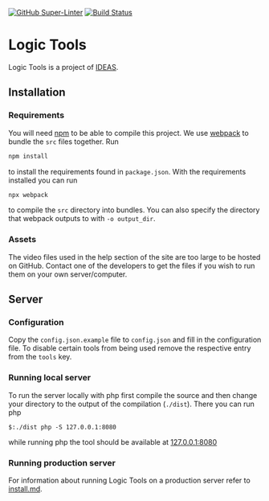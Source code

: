 [![GitHub Super-Linter](https://github.com/ideas-edu/logictools/workflows/Lint%20Code%20Base/badge.svg)](https://github.com/marketplace/actions/super-linter)
[![Build Status](https://travis-ci.org/ideas-edu/logictools.svg?branch=main)](https://travis-ci.org/ideas-edu/logictools)

# Logic Tools
Logic Tools is a project of [IDEAS](https://ideas.science.uu.nl//#projects).

## Installation
### Requirements
You will need [npm](https://www.npmjs.com/get-npm) to be able to compile this project. We use [webpack](https://webpack.js.org) to bundle the `src` files together. Run
```sh
npm install
```
to install the requirements found in `package.json`. With the requirements installed you can run
```sh
npx webpack
```
to compile the `src` directory into bundles. You can also specify the directory that webpack outputs to with `-o output_dir`.

### Assets
The video files used in the help section of the site are too large to be hosted on GitHub. Contact one of the developers to get the files if you wish to run them on your own server/computer.

## Server
### Configuration
Copy the `config.json.example` file to `config.json` and fill in the configuration file. To disable certain tools from being used remove the respective entry from the `tools` key.

### Running local server
To run the server locally with php first compile the source and then change your directory to the output of the compilation (`./dist`). There you can run php
```ssh
$:./dist php -S 127.0.0.1:8080
```
while running php the tool should be available at [127.0.0.1:8080](http://127.0.0.1:8080)

### Running production server
For information about running Logic Tools on a production server refer to [install.md](scripts/install.md).
